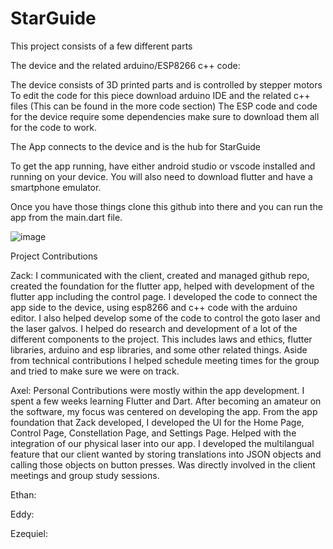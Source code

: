 # StarGuide
This project consists of a few different parts

The device and the related arduino/ESP8266 c++ code:

The device consists of 3D printed parts and is controlled by stepper motors
To edit the code for this piece download arduino IDE and the related c++ files (This can be found in the more code section)
The ESP code and code for the device require some dependencies make sure to download them all for the code to work.

The App connects to the device and is the hub for StarGuide

To get the app running, have either android studio or vscode installed and running on your device.
You will also need to download flutter and have a smartphone emulator.

[flutter install link]:https://docs.flutter.dev/get-started/install

Once you have those things clone this github into there and you can run the app from the main.dart file.

![image](https://user-images.githubusercontent.com/89491308/204365442-2011098f-0a64-4aa2-a758-9486ca69ab87.png)


Project Contributions


Zack: I communicated with the client, created and managed github repo, created the foundation for the flutter app, helped with development of the flutter app including the control page. I developed the code to connect the app side to the device, using esp8266 and c++ code with the arduino editor. I also helped develop some of the code to control the goto laser and the laser galvos. I helped do research and development of a lot of the different components to the project. This includes laws and ethics, flutter libraries, arduino and esp libraries, and some other related things. Aside from technical contributions I helped schedule meeting times for the group and tried to make sure we were on track.

Axel: Personal Contributions were mostly within the app development. I spent a few weeks learning Flutter and Dart. After becoming an amateur on the software, my focus was centered on developing the app. From the app foundation that Zack developed, I developed the UI for the Home Page, Control Page, Constellation Page, and Settings Page. Helped with the integration of our physical laser into our app. I developed the multilangual feature that our client wanted by storing translations into JSON objects and calling those objects on button presses. Was directly involved in the client meetings and group study sessions.


Ethan:


Eddy:


Ezequiel:






